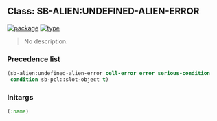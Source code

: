 ## Class: SB-ALIEN:UNDEFINED-ALIEN-ERROR
[![package](https://img.shields.io/badge/Package-SB--ALIEN-5f9ea0.svg?style=social&colorA=999999)](../) [![type](https://img.shields.io/badge/Type-Class-5f9ea0.svg?style=social&colorA=999999)](../#class) 

> No description.

### Precedence list
```cl
(sb-alien:undefined-alien-error cell-error error serious-condition
 condition sb-pcl::slot-object t)
```
### Initargs
```cl
(:name)
```
